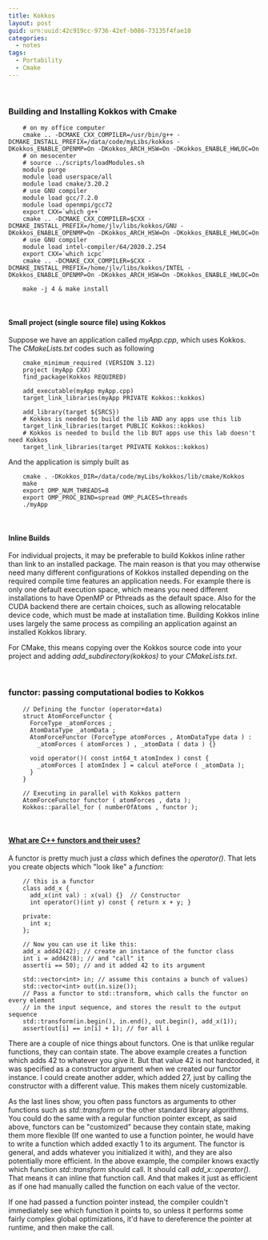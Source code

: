 ```yaml
---
title: Kokkos
layout: post
guid: urn:uuid:42c919cc-9736-42ef-b086-73135f4fae10
categories:
  - notes
tags:
  - Portability
  - Cmake
---
```


&nbsp;

### Building and Installing Kokkos with Cmake

```
    # on my office computer
    cmake .. -DCMAKE_CXX_COMPILER=/usr/bin/g++ -DCMAKE_INSTALL_PREFIX=/data/code/myLibs/kokkos -DKokkos_ENABLE_OPENMP=On -DKokkos_ARCH_HSW=On -DKokkos_ENABLE_HWLOC=On
    # on mesocenter
    # source ../scripts/loadModules.sh 
    module purge
    module load userspace/all
    module load cmake/3.20.2
    # use GNU compiler
    module load gcc/7.2.0
    module load openmpi/gcc72
    export CXX=`which g++`
    cmake .. -DCMAKE_CXX_COMPILER=$CXX -DCMAKE_INSTALL_PREFIX=/home/jlv/libs/kokkos/GNU -DKokkos_ENABLE_OPENMP=On -DKokkos_ARCH_HSW=On -DKokkos_ENABLE_HWLOC=On
    # use GNU compiler
    module load intel-compiler/64/2020.2.254
    export CXX=`which icpc`
    cmake .. -DCMAKE_CXX_COMPILER=$CXX -DCMAKE_INSTALL_PREFIX=/home/jlv/libs/kokkos/INTEL -DKokkos_ENABLE_OPENMP=On -DKokkos_ARCH_HSW=On -DKokkos_ENABLE_HWLOC=On

    make -j 4 & make install
```

&nbsp;

#### Small project (single source file) using Kokkos
Suppose we have an application called *myApp.cpp*, which uses Kokkos. The *CMakeLists.txt* codes such as following
```
    cmake_minimum_required (VERSION 3.12)
    project (myApp CXX)
    find_package(Kokkos REQUIRED)
    
    add_executable(myApp myApp.cpp)
    target_link_libraries(myApp PRIVATE Kokkos::kokkos)

    add_library(target ${SRCS})
    # Kokkos is needed to build the lib AND any apps use this lib
    target_link_libraries(target PUBLIC Kokkos::kokkos)
    # Kokkos is needed to build the lib BUT apps use this lab doesn't need Kokkos
    target_link_libraries(target PRIVATE Kokkos::kokkos)
```

And the application is simply built as
```
    cmake . -DKokkos_DIR=/data/code/myLibs/kokkos/lib/cmake/Kokkos
    make 
    export OMP_NUM_THREADS=8
    export OMP_PROC_BIND=spread OMP_PLACES=threads
    ./myApp
```


&nbsp;

#### Inline Builds
For individual projects, it may be preferable to build Kokkos inline rather than link to an installed package. The main reason is that you may otherwise need many different configurations 
of Kokkos installed depending on the required compile time features an application needs. For example there is only one default execution space, which means you need different installations 
to have OpenMP or Pthreads as the default space. Also for the CUDA backend there are certain choices, such as allowing relocatable device code, which must be made at installation time. 
Building Kokkos inline uses largely the same process as compiling an application against an installed Kokkos library.

For CMake, this means copying over the Kokkos source code into your project and adding *add_subdirectory(kokkos)* to your *CMakeLists.txt*.

&nbsp;

### functor: passing computational bodies to Kokkos

```
    // Defining the functor (operator+data)
    struct AtomForceFunctor {
      ForceType _atomForces ;
      AtomDataType _atomData ;
      AtomForceFunctor (ForceType atomForces , AtomDataType data ) :
        _atomForces ( atomForces ) , _atomData ( data ) {}

      void operator()( const int64_t atomIndex ) const {
        _atomForces [ atomIndex ] = calcul ateForce ( _atomData );
      }
    }

    // Executing in parallel with Kokkos pattern
    AtomForceFunctor functor ( atomForces , data );
    Kokkos::parallel_for ( numberOfAtoms , functor );
```

&nbsp;

#### [What are C++ functors and their uses?](https://stackoverflow.com/questions/356950/what-are-c-functors-and-their-uses)

A functor is pretty much just a *class* which defines the *operator()*. That lets you create objects which "look like" a *function*:

```
    // this is a functor
    class add_x {
      add_x(int val) : x(val) {}  // Constructor
      int operator()(int y) const { return x + y; }

    private:
      int x;
    };

    // Now you can use it like this:
    add_x add42(42); // create an instance of the functor class
    int i = add42(8); // and "call" it
    assert(i == 50); // and it added 42 to its argument

    std::vector<int> in; // assume this contains a bunch of values)
    std::vector<int> out(in.size());
    // Pass a functor to std::transform, which calls the functor on every element 
    // in the input sequence, and stores the result to the output sequence
    std::transform(in.begin(), in.end(), out.begin(), add_x(1)); 
    assert(out[i] == in[i] + 1); // for all i
```
There are a couple of nice things about functors. One is that unlike regular functions, they can contain state. The above example creates a function which adds 42 to whatever you give it. 
But that value 42 is not hardcoded, it was specified as a constructor argument when we created our functor instance. I could create another adder, which added 27, 
just by calling the constructor with a different value. This makes them nicely customizable.
 
As the last lines show, you often pass functors as arguments to other functions such as *std::transform* or the other standard library algorithms. You could do the same with a regular function pointer except, 
as said above, functors can be "customized" because they contain state, making them more flexible (If one wanted to use a function pointer, he would have to write a function which added exactly 1 to its argument. 
The functor is general, and adds whatever you initialized it with), and they are also potentially more efficient. In the above example, the compiler knows exactly which function *std::transform* should call. 
It should call *add_x::operator()*. That means it can inline that function call. And that makes it just as efficient as if one had manually called the function on each value of the vector.

If one had passed a function pointer instead, the compiler couldn't immediately see which function it points to, so unless it performs some fairly complex global optimizations, 
it'd have to dereference the pointer at runtime, and then make the call.
